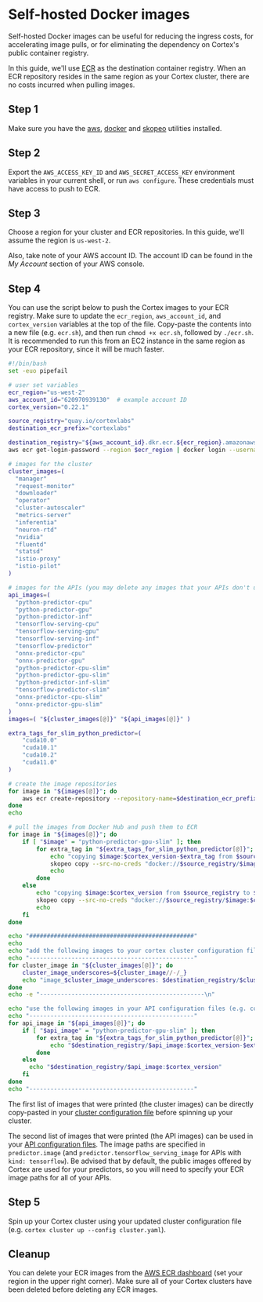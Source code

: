 # Self-hosted Docker images

Self-hosted Docker images can be useful for reducing the ingress costs, for accelerating image pulls, or for eliminating the dependency on Cortex's public container registry.

In this guide, we'll use [ECR](https://aws.amazon.com/ecr/) as the destination container registry. When an ECR repository resides in the same region as your Cortex cluster, there are no costs incurred when pulling images.

## Step 1

Make sure you have the [aws](https://docs.aws.amazon.com/cli/latest/userguide/install-cliv1.html), [docker](https://docs.docker.com/get-docker/) and [skopeo](https://github.com/containers/skopeo/blob/master/install.md) utilities installed.

## Step 2

Export the `AWS_ACCESS_KEY_ID` and `AWS_SECRET_ACCESS_KEY` environment variables in your current shell, or run `aws configure`. These credentials must have access to push to ECR.

## Step 3

Choose a region for your cluster and ECR repositories. In this guide, we'll assume the region is `us-west-2`.

Also, take note of your AWS account ID. The account ID can be found in the _My Account_ section of your AWS console.

## Step 4

You can use the script below to push the Cortex images to your ECR registry. Make sure to update the `ecr_region`, `aws_account_id`, and `cortex_version` variables at the top of the file. Copy-paste the contents into a new file (e.g. `ecr.sh`), and then run `chmod +x ecr.sh`, followed by `./ecr.sh`. It is recommended to run this from an EC2 instance in the same region as your ECR repository, since it will be much faster.

```bash
#!/bin/bash
set -euo pipefail

# user set variables
ecr_region="us-west-2"
aws_account_id="620970939130"  # example account ID
cortex_version="0.22.1"

source_registry="quay.io/cortexlabs"
destination_ecr_prefix="cortexlabs"

destination_registry="${aws_account_id}.dkr.ecr.${ecr_region}.amazonaws.com/${destination_ecr_prefix}"
aws ecr get-login-password --region $ecr_region | docker login --username AWS --password-stdin $destination_registry

# images for the cluster
cluster_images=(
  "manager"
  "request-monitor"
  "downloader"
  "operator"
  "cluster-autoscaler"
  "metrics-server"
  "inferentia"
  "neuron-rtd"
  "nvidia"
  "fluentd"
  "statsd"
  "istio-proxy"
  "istio-pilot"
)

# images for the APIs (you may delete any images that your APIs don't use)
api_images=(
  "python-predictor-cpu"
  "python-predictor-gpu"
  "python-predictor-inf"
  "tensorflow-serving-cpu"
  "tensorflow-serving-gpu"
  "tensorflow-serving-inf"
  "tensorflow-predictor"
  "onnx-predictor-cpu"
  "onnx-predictor-gpu"
  "python-predictor-cpu-slim"
  "python-predictor-gpu-slim"
  "python-predictor-inf-slim"
  "tensorflow-predictor-slim"
  "onnx-predictor-cpu-slim"
  "onnx-predictor-gpu-slim"
)
images=( "${cluster_images[@]}" "${api_images[@]}" )

extra_tags_for_slim_python_predictor=(
    "cuda10.0"
    "cuda10.1"
    "cuda10.2"
    "cuda11.0"
)

# create the image repositories
for image in "${images[@]}"; do
    aws ecr create-repository --repository-name=$destination_ecr_prefix/$image --region=$ecr_region || true
done
echo

# pull the images from Docker Hub and push them to ECR
for image in "${images[@]}"; do
    if [ "$image" = "python-predictor-gpu-slim" ]; then
        for extra_tag in "${extra_tags_for_slim_python_predictor[@]}"; do
            echo "copying $image:$cortex_version-$extra_tag from $source_registry to $destination_registry"
            skopeo copy --src-no-creds "docker://$source_registry/$image:$cortex_version-$extra_tag" "docker://$destination_registry/$image:$cortex_version-$extra_tag"
            echo
        done
    else
        echo "copying $image:$cortex_version from $source_registry to $destination_registry"
        skopeo copy --src-no-creds "docker://$source_registry/$image:$cortex_version" "docker://$destination_registry/$image:$cortex_version"
        echo
    fi
done

echo "###############################################"
echo
echo "add the following images to your cortex cluster configuration file (e.g. cluster.yaml):"
echo "-----------------------------------------------"
for cluster_image in "${cluster_images[@]}"; do
    cluster_image_underscores=${cluster_image//-/_}
    echo "image_$cluster_image_underscores: $destination_registry/$cluster_image:$cortex_version"
done
echo -e "-----------------------------------------------\n"

echo "use the following images in your API configuration files (e.g. cortex.yaml):"
echo "-----------------------------------------------"
for api_image in "${api_images[@]}"; do
    if [ "$api_image" = "python-predictor-gpu-slim" ]; then
        for extra_tag in "${extra_tags_for_slim_python_predictor[@]}"; do
            echo "$destination_registry/$api_image:$cortex_version-$extra_tag"
        done
    else
      echo "$destination_registry/$api_image:$cortex_version"
    fi
done
echo "-----------------------------------------------"
```

The first list of images that were printed (the cluster images) can be directly copy-pasted in your [cluster configuration file](../cluster-management/config.md) before spinning up your cluster.

The second list of images that were printed (the API images) can be used in your [API configuration files](../deployments/realtime-api/api-configuration.md). The image paths are specified in `predictor.image` (and `predictor.tensorflow_serving_image` for APIs with `kind: tensorflow`). Be advised that by default, the public images offered by Cortex are used for your predictors, so you will need to specify your ECR image paths for all of your APIs.

## Step 5

Spin up your Cortex cluster using your updated cluster configuration file (e.g. `cortex cluster up --config cluster.yaml`).

## Cleanup

You can delete your ECR images from the [AWS ECR dashboard](https://console.aws.amazon.com/ecr/repositories) (set your region in the upper right corner). Make sure all of your Cortex clusters have been deleted before deleting any ECR images.
